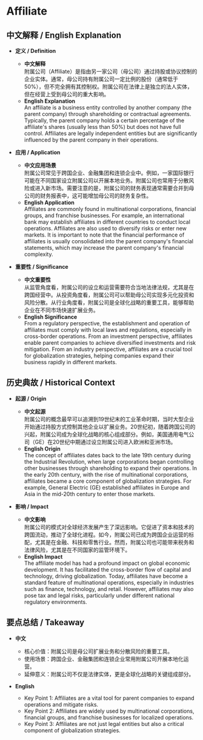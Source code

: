 # Affiliate

## 中文解释 / English Explanation

* **定义 / Definition**  
  - **中文解释**  
    附属公司（Affiliate）是指由另一家公司（母公司）通过持股或协议控制的企业实体。通常，母公司持有附属公司一定比例的股份（通常低于50%），但不完全拥有其控制权。附属公司在法律上是独立的法人实体，但在经营上受到母公司的重大影响。  
  - **English Explanation**  
    An affiliate is a business entity controlled by another company (the parent company) through shareholding or contractual agreements. Typically, the parent company holds a certain percentage of the affiliate's shares (usually less than 50%) but does not have full control. Affiliates are legally independent entities but are significantly influenced by the parent company in their operations.

* **应用 / Application**  
  - **中文应用场景**  
    附属公司常见于跨国企业、金融集团和连锁企业中。例如，一家国际银行可能在不同国家设立附属公司以开展本地业务。附属公司也常用于分散风险或进入新市场。需要注意的是，附属公司的财务表现通常需要合并到母公司的财务报表中，这可能增加母公司的财务复杂性。  
  - **English Application**  
    Affiliates are commonly found in multinational corporations, financial groups, and franchise businesses. For example, an international bank may establish affiliates in different countries to conduct local operations. Affiliates are also used to diversify risks or enter new markets. It is important to note that the financial performance of affiliates is usually consolidated into the parent company's financial statements, which may increase the parent company's financial complexity.

* **重要性 / Significance**  
  - **中文重要性**  
    从监管角度看，附属公司的设立和运营需要符合当地法律法规，尤其是在跨国经营中。从投资角度看，附属公司可以帮助母公司实现多元化投资和风险分散。从行业角度看，附属公司是全球化战略的重要工具，能够帮助企业在不同市场快速扩展业务。  
  - **English Significance**  
    From a regulatory perspective, the establishment and operation of affiliates must comply with local laws and regulations, especially in cross-border operations. From an investment perspective, affiliates enable parent companies to achieve diversified investments and risk mitigation. From an industry perspective, affiliates are a crucial tool for globalization strategies, helping companies expand their business rapidly in different markets.

## 历史典故 / Historical Context

* **起源 / Origin**  
  - **中文起源**  
    附属公司的概念最早可以追溯到19世纪末的工业革命时期，当时大型企业开始通过持股方式控制其他企业以扩展业务。20世纪初，随着跨国公司的兴起，附属公司成为全球化战略的核心组成部分。例如，美国通用电气公司（GE）在20世纪中期通过设立附属公司进入欧洲和亚洲市场。  
  - **English Origin**  
    The concept of affiliates dates back to the late 19th century during the Industrial Revolution, when large corporations began controlling other businesses through shareholding to expand their operations. In the early 20th century, with the rise of multinational corporations, affiliates became a core component of globalization strategies. For example, General Electric (GE) established affiliates in Europe and Asia in the mid-20th century to enter those markets.

* **影响 / Impact**  
  - **中文影响**  
    附属公司的模式对全球经济发展产生了深远影响。它促进了资本和技术的跨国流动，推动了全球化进程。如今，附属公司已成为跨国企业运营的标配，尤其是在金融、科技和零售行业。然而，附属公司也可能带来税务和法律风险，尤其是在不同国家的监管环境下。  
  - **English Impact**  
    The affiliate model has had a profound impact on global economic development. It has facilitated the cross-border flow of capital and technology, driving globalization. Today, affiliates have become a standard feature of multinational operations, especially in industries such as finance, technology, and retail. However, affiliates may also pose tax and legal risks, particularly under different national regulatory environments.

## 要点总结 / Takeaway

* **中文**  
  - 核心价值：附属公司是母公司扩展业务和分散风险的重要工具。  
  - 使用场景：跨国企业、金融集团和连锁企业常用附属公司开展本地化运营。  
  - 延伸意义：附属公司不仅是法律实体，更是全球化战略的关键组成部分。  

* **English**  
  - Key Point 1: Affiliates are a vital tool for parent companies to expand operations and mitigate risks.  
  - Key Point 2: Affiliates are widely used by multinational corporations, financial groups, and franchise businesses for localized operations.  
  - Key Point 3: Affiliates are not just legal entities but also a critical component of globalization strategies.